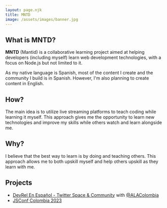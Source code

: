 ```yaml
---
layout: page.njk
title: MNTD
image: /assets/images/banner.jpg
---
```

## What is MNTD?

**MNTD** (Mantid) is a collaborative learning project aimed at helping developers (including myself) learn web development technologies, with a focus on Node.js but not limited to it.

As my native language is Spanish, most of the content I create and the community I build is in Spanish. However, I'm also planning to create content in English.

## How?

The main idea is to utilize live streaming platforms to teach coding while learning it myself. This approach gives me the opportunity to learn new technologies and improve my skills while others watch and learn alongside me.

## Why?

I believe that the best way to learn is by doing and teaching others. This approach allows me to both upskill myself and help others upskill as they learn with me.

## Projects

* [DevRel En Español - Twitter Space & Community](https://twitter.com/i/communities/1515390096446570497) with [@ALAColombia](https://twitter.com/ALAColombia)
* [JSConf Colombia 2023](https://jsconf.co)
